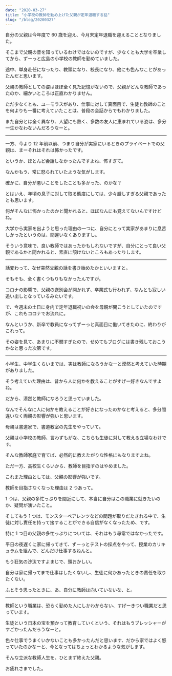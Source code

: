 ```yaml
---
date: "2020-03-27"
title: "小学校の教師を勤め上げた父親が定年退職する話"
slug: "/blog/20200327"
---
```


自分の父親は今年度で 60 歳を迎え、今月末定年退職を迎えることとなりました。

そこまで父親の昔を知っているわけではないのですが、少なくとも大学を卒業してから、ずーっと広島の小学校の教師を勤めていました。

途中、単身赴任になったり、教頭になり、校長になり、他にも色んなことがあったんだと思います。

父親の教師としての姿はほぼ全く見た記憶がないので、父親がどんな教師であったのか、細かいところは正直わかりません。

ただ少なくとも、ユーモラスがあり、仕事に対して真面目で、生徒と教師のことを何よりも一番に考えていたことは、普段の会話からでもわかりました。

また自分とは全く異なり、人望にも熱く、多数の友人に恵まれている姿は、多分一生かなわないんだろうなーと。

---

一方、今より 12 年前以前、つまり自分が実家にいるときのプライベートでの父親は、まーそれはそれは怖かったです。

というか、ほとんど会話しなかったんですよね、怖すぎて。

なんかもう、常に怒られていたような気がします。

確かに、自分が悪いことをしたことも多かった、のかな？

とはいえ、年頃の息子に対して取る態度にしては、少々厳しすぎる父親であったとも思います。

何がそんなに怖かったのかと聞かれると、ほぼなんにも覚えてないんですけどね。

大学から実家を出ようと思った理由の一つに、自分にとって実家があまりに息苦しかったというのは、間違いなくありますし。

そういう意味で、良い教師ではあったかもしれないですが、自分にとって良い父親であるかと聞かれると、素直に頷けないところもあったりします。

---

話変わって、なぜ突然父親の話を書き始めたかといいますと。

そもそも、全く書くつもりもなかったんですが。

コロナの影響で、父親の送別会が開かれず、卒業式も行われず、なんとも寂しい追い出しとなっているみたいです。

で、今週末の土日に身内で定年退職祝いの会を母親が開こうとしていたのですが、これもコロナでお流れに。

なんというか、新卒で教員になってずーっと真面目に働いてきたのに、終わりがこれって。

その姿を見て、あまりに不憫すぎたので、せめてもブログには書き残しておこうかなと思った次第です。

---

小学生、中学生くらいまでは、実は教師になろうかなーと漠然と考えていた時期がありました。

そう考えていた理由は、昔から人に何かを教えることがすげー好きなんですよね。

だから、漠然と教師になろうと思っていました。

なんでそんなに人に何かを教えることが好きになったのかなと考えると、多分間違いなく両親の影響が強いと思います。

母親は書道家で、書道教室の先生をやっていて。

父親は小学校の教師、言わずもがな、こちらも生徒に対して教える立場なわけです。

そんな教師家庭で育てば、必然的に教えたがりな性格にもなりますよね。

ただ一方、高校生くらいから、教師を目指すのはやめました。

これまた理由としては、父親の影響が強いです。

教師を目指さなくなった理由は 2 つあって。

1 つは、父親の多忙っぷりを間近にして、本当に自分はこの職業に就きたいのか、疑問が湧いたこと。

そしてもう 1 つは、モンスターペアレンツなどの問題が取りだたされる中で、生徒に対し責任を持って接することができる自信がなくなったため、です。

特に 1 つ目の父親の多忙っぷりについては、それはもう尋常ではなかったです。

平日の夜遅くに家に帰ってきて、ずーっとテストの採点をやって、授業のカリキュラムを組んで、どんだけ仕事するねんと。

もう狂気の沙汰ですよまじで、頭おかしい。

自分は家に帰ってまで仕事はしたくないし、生徒に何かあったときの責任を取りたくない。

ふとそう思ったときに、あ、自分に教師は向いていないな、と。

---

教師という職業は、恐らく勤めた人にしかわからない、すげーきつい職業だと思っています。

生徒という日本の宝を預かって教育していくという、それはもうプレッシャーがすごかったんだろうなーと。

色々仕事でうまくいかないことも多かったんだと思います、だから家ではよく怒っていたのかなーと、今となってはちょっとわかるような気がします。

そんな立派な教師人生を、ひとまず終えた父親。

お疲れさまでした。
